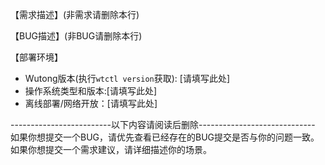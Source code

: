 【需求描述】(非需求请删除本行)
 
【BUG描述】(非BUG请删除本行)

【部署环境】
- Wutong版本(执行`wtctl version`获取): [请填写此处]
- 操作系统类型和版本:[请填写此处]
- 离线部署/网络开放：[请填写此处]

-------------------------以下内容请阅读后删除-----------------------------
如果你想提交一个BUG，请优先查看已经存在的BUG提交是否与你的问题一致。
如果你想提交一个需求建议，请详细描述你的场景。
